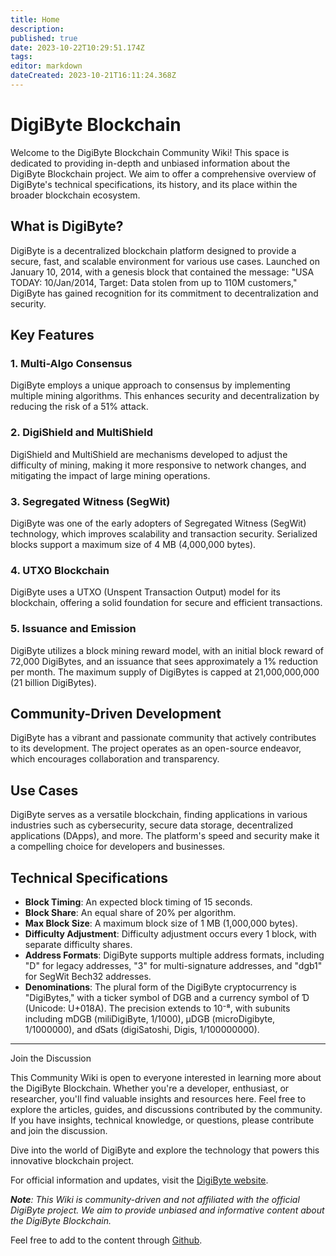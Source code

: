 ```yaml
---
title: Home
description: 
published: true
date: 2023-10-22T10:29:51.174Z
tags: 
editor: markdown
dateCreated: 2023-10-21T16:11:24.368Z
---
```


# DigiByte Blockchain

Welcome to the DigiByte Blockchain Community Wiki! This space is dedicated to providing in-depth and unbiased information about the DigiByte Blockchain project. We aim to offer a comprehensive overview of DigiByte's technical specifications, its history, and its place within the broader blockchain ecosystem.

## What is DigiByte?

DigiByte is a decentralized blockchain platform designed to provide a secure, fast, and scalable environment for various use cases. Launched on January 10, 2014, with a genesis block that contained the message: "USA TODAY: 10/Jan/2014, Target: Data stolen from up to 110M customers," DigiByte has gained recognition for its commitment to decentralization and security.

## Key Features

### 1. Multi-Algo Consensus

DigiByte employs a unique approach to consensus by implementing multiple mining algorithms. This enhances security and decentralization by reducing the risk of a 51% attack.

### 2. DigiShield and MultiShield

DigiShield and MultiShield are mechanisms developed to adjust the difficulty of mining, making it more responsive to network changes, and mitigating the impact of large mining operations.

### 3. Segregated Witness (SegWit)

DigiByte was one of the early adopters of Segregated Witness (SegWit) technology, which improves scalability and transaction security. Serialized blocks support a maximum size of 4 MB (4,000,000 bytes).

### 4. UTXO Blockchain

DigiByte uses a UTXO (Unspent Transaction Output) model for its blockchain, offering a solid foundation for secure and efficient transactions.

### 5. Issuance and Emission

DigiByte utilizes a block mining reward model, with an initial block reward of 72,000 DigiBytes, and an issuance that sees approximately a 1% reduction per month. The maximum supply of DigiBytes is capped at 21,000,000,000 (21 billion DigiBytes).

## Community-Driven Development

DigiByte has a vibrant and passionate community that actively contributes to its development. The project operates as an open-source endeavor, which encourages collaboration and transparency.

## Use Cases

DigiByte serves as a versatile blockchain, finding applications in various industries such as cybersecurity, secure data storage, decentralized applications (DApps), and more. The platform's speed and security make it a compelling choice for developers and businesses.

## Technical Specifications

- **Block Timing**: An expected block timing of 15 seconds.
- **Block Share**: An equal share of 20% per algorithm.
- **Max Block Size**: A maximum block size of 1 MB (1,000,000 bytes).
- **Difficulty Adjustment**: Difficulty adjustment occurs every 1 block, with separate difficulty shares.
- **Address Formats**: DigiByte supports multiple address formats, including "D" for legacy addresses, "3" for multi-signature addresses, and "dgb1" for SegWit Bech32 addresses.
- **Denominations**: The plural form of the DigiByte cryptocurrency is "DigiBytes," with a ticker symbol of DGB and a currency symbol of Ɗ (Unicode: U+018A). The precision extends to 10⁻⁸, with subunits including mDGB (miliDigiByte, 1/1000), µDGB (microDigibyte, 1/1000000), and ɗSats (digiSatoshi, Digis, 1/100000000).

---

Join the Discussion

This Community Wiki is open to everyone interested in learning more about the DigiByte Blockchain. Whether you're a developer, enthusiast, or researcher, you'll find valuable insights and resources here. Feel free to explore the articles, guides, and discussions contributed by the community. If you have insights, technical knowledge, or questions, please contribute and join the discussion.

Dive into the world of DigiByte and explore the technology that powers this innovative blockchain project.

For official information and updates, visit the [DigiByte website](https://www.digibyte.org/).

_**Note**: This Wiki is community-driven and not affiliated with the official DigiByte project. We aim to provide unbiased and informative content about the DigiByte Blockchain._

Feel free to add to the content through [Github](https://github.com/dgbat/digibyte-wiki/).